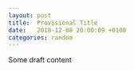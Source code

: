 ```yaml
---
layout: post
title:  Provisional Title
date:   2018-12-08 20:00:09 +0100
categories: random
---
```


Some draft content
